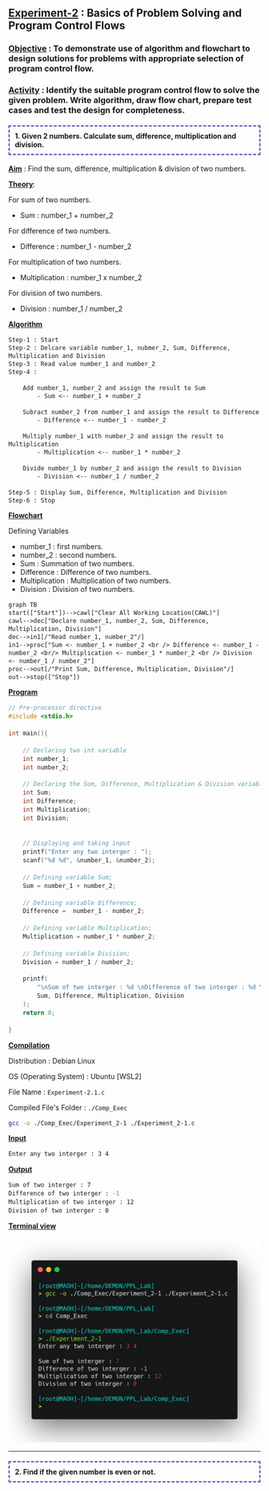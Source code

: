 ## <u>Experiment-2</u> : Basics of Problem Solving and Program Control Flows


### <u>Objective</u> : To demonstrate use of algorithm and flowchart to design solutions for problems with appropriate selection of program control flow.

### <u>Activity</u> : Identify the suitable program control flow to solve the given problem. Write algorithm, draw flow chart, prepare test cases and test the design for completeness.

<h4 style="border: 3px; border-color: #6f6fc8; border-style: dashed; padding:10px;">1. Given 2 numbers. Calculate sum, difference, multiplication and division.</h4>

**<u>Aim</u>** : Find the sum, difference, multiplication & division of two numbers.

**<u>Theory</u>**:

For sum of two numbers.
- Sum : number_1 + number_2

For difference of two numbers.
- Difference : number_1 - number_2

For multiplication of two numbers.
- Multiplication : number_1 x number_2

For division of two numbers.
- Division : number_1 / number_2

**<u>Algorithm</u>**

```algo
Step-1 : Start
Step-2 : Delcare variable number_1, nubmer_2, Sum, Difference, Multiplication and Division
Step-3 : Read value number_1 and number_2
Step-4 :

	Add number_1, number_2 and assign the result to Sum
		- Sum <-- number_1 + number_2

	Subract number_2 from number_1 and assign the result to Difference
		- Difference <-- number_1 - number_2

	Multiply number_1 with number_2 and assign the result to Multiplication
		- Multiplication <-- number_1 * number_2

	Divide number_1 by number_2 and assign the result to Division
		- Division <-- number_1 / number_2
		
Step-5 : Display Sum, Difference, Multiplication and Division
Step-6 : Stop
```


**<u>Flowchart</u>**

Defining Variables

- number_1 : first numbers.
- number_2 : second numbers.
- Sum : Summation of two numbers.
- Difference : Difference of two numbers.
- Multiplication : Multiplication of two numbers.
- Division : Division of two numbers.

```mermaid
graph TB
start(["Start"])-->cawl["Clear All Working Location(CAWL)"]
cawl-->dec["Declare number_1, number_2, Sum, Difference, Multiplication, Division"]
dec-->in1[/"Read number_1, number_2"/]
in1-->proc["Sum <- number_1 + number_2 <br /> Difference <- number_1 - number_2 <br/> Multiplication <- number_1 * number_2 <br /> Division <- number_1 / number_2"]
proc-->out[/"Print Sum, Difference, Multiplication, Division"/]
out-->stop(["Stop"])
```

**<u>Program</u>**

```c
// Pre-processor directive
#include <stdio.h>

int main(){

    // Declaring two int variable
    int number_1;
    int number_2;

    // Declaring the Sum, Difference, Multiplication & Division variable
    int Sum;
    int Difference;
    int Multiplication;
    int Division;


    // Displaying and taking input
    printf("Enter any two interger : ");
    scanf("%d %d", &number_1, &number_2);

    // Defining variable Sum;
    Sum = number_1 + number_2;

    // Defining variable Difference;
    Difference =  number_1 - number_2;

    // Defining variable Multiplication;
    Multiplication = number_1 * number_2;

    // Defining variable Division;
    Division = number_1 / number_2;

    printf(
        "\nSum of two interger : %d \nDifference of two interger : %d \nMultiplication of two interger : %d \nDivision of two interger : %d",
        Sum, Difference, Multiplication, Division
    );
    return 0;

}
```

**<u>Compilation</u>**

Distribution : Debian Linux

OS (Operating System) : Ubuntu \[WSL2\]

File Name : `Experiment-2.1.c`

Compiled File's Folder :  `./Comp_Exec`

```sh
gcc -o ./Comp_Exec/Experiment_2-1 ./Experiment_2-1.c
```

**<u>Input</u>**

```sh
Enter any two interger : 3 4
```

**<u>Output</u>**

```sh
Sum of two interger : 7
Difference of two interger : -1
Multiplication of two interger : 12
Division of two interger : 0
```

**<u>Terminal view</u>**

![Terminal View](../../../assets/images/ppl_lab/Experiment_2-1.png
)

---

<h4 style="border: 3px; border-color: #6f6fc8; border-style: dashed; padding:10px;">2. Find if the given number is even or not.</h4>

